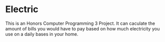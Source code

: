 # Electric
This is an Honors Computer Programming 3 Project. It can caculate the amount of bills you would have to pay based on how much electricity you use on a daily bases in your home.
